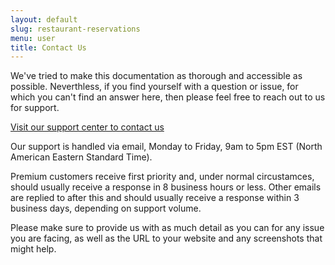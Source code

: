 ```yaml
---
layout: default
slug: restaurant-reservations
menu: user
title: Contact Us 
---
```

We've tried to make this documentation as thorough and accessible as possible. Neverthless, if you find yourself with a question or issue, for which you can't find an answer here, then please feel free to reach out to us for support. 

[Visit our support center to contact us](https://www.etoilewebdesign.com/support-center/)

Our support is handled via email, Monday to Friday, 9am to 5pm EST (North American Eastern Standard Time). 

Premium customers receive first priority and, under normal circustamces, should usually receive a response in 8 business hours or less. Other emails are replied to after this and should usually receive a response within 3 business days, depending on support volume.

Please make sure to provide us with as much detail as you can for any issue you are facing, as well as the URL to your website and any screenshots that might help.